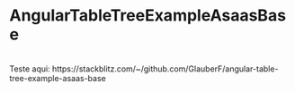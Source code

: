 # AngularTableTreeExampleAsaasBase
<br>
Teste aqui: https://stackblitz.com/~/github.com/GlauberF/angular-table-tree-example-asaas-base
